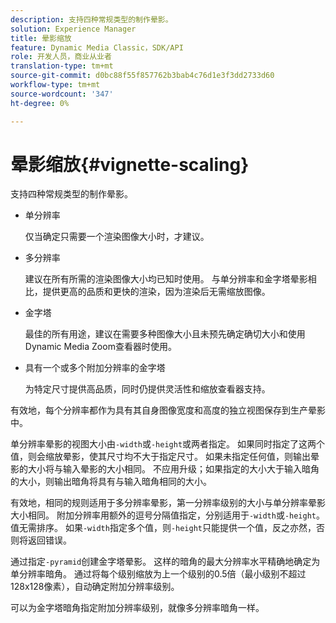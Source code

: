 ```yaml
---
description: 支持四种常规类型的制作晕影。
solution: Experience Manager
title: 晕影缩放
feature: Dynamic Media Classic，SDK/API
role: 开发人员，商业从业者
translation-type: tm+mt
source-git-commit: d0bc88f55f857762b3bab4c76d1e3f3dd2733d60
workflow-type: tm+mt
source-wordcount: '347'
ht-degree: 0%

---
```



# 晕影缩放{#vignette-scaling}

支持四种常规类型的制作晕影。

* 单分辨率

   仅当确定只需要一个渲染图像大小时，才建议。
* 多分辨率

   建议在所有所需的渲染图像大小均已知时使用。 与单分辨率和金字塔晕影相比，提供更高的品质和更快的渲染，因为渲染后无需缩放图像。
* 金字塔

   最佳的所有用途，建议在需要多种图像大小且未预先确定确切大小和使用Dynamic Media Zoom查看器时使用。
* 具有一个或多个附加分辨率的金字塔

   为特定尺寸提供高品质，同时仍提供灵活性和缩放查看器支持。

有效地，每个分辨率都作为具有其自身图像宽度和高度的独立视图保存到生产晕影中。

单分辨率晕影的视图大小由`-width`或`-height`或两者指定。 如果同时指定了这两个值，则会缩放晕影，使其尺寸均不大于指定尺寸。 如果未指定任何值，则输出晕影的大小将与输入晕影的大小相同。 不应用升级；如果指定的大小大于输入暗角的大小，则输出暗角将具有与输入暗角相同的大小。

有效地，相同的规则适用于多分辨率晕影，第一分辨率级别的大小与单分辨率晕影大小相同。 附加分辨率用额外的逗号分隔值指定，分别适用于`-width`或`-height`。 值无需排序。 如果`-width`指定多个值，则`-height`只能提供一个值，反之亦然，否则将返回错误。

通过指定`-pyramid`创建金字塔晕影。 这样的暗角的最大分辨率水平精确地确定为单分辨率暗角。 通过将每个级别缩放为上一个级别的0.5倍（最小级别不超过128x128像素），自动确定附加分辨率级别。

可以为金字塔暗角指定附加分辨率级别，就像多分辨率暗角一样。
